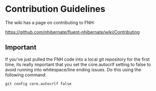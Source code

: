 # Contribution Guidelines

The wiki has a page on contributing to FNH:

https://github.com/nhibernate/fluent-nhibernate/wiki/Contributing

## Important
If you've just pulled the FNH code into a local git repository for the first time, its really important that you set the core.autocrlf setting to false to avoid running into whitespace/line ending issues. Do this using the following command:

```
git config core.autocrlf false
```


